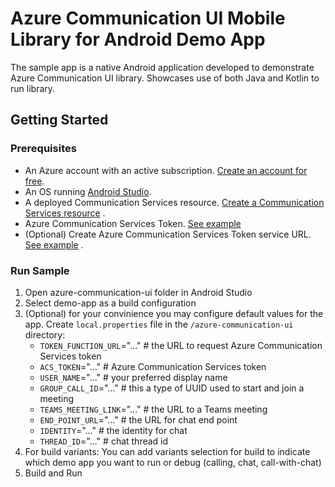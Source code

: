 # Azure Communication UI Mobile Library for Android Demo App

The sample app is a native Android application developed to demonstrate Azure Communication UI
library. Showcases use of both Java and Kotlin to run library.

## Getting Started

### Prerequisites

- An Azure account with an active
  subscription. [Create an account for free](https://azure.microsoft.com/free/?WT.mc_id=A261C142F).
- An OS running [Android Studio](https://developer.android.com/studio).
- A deployed Communication Services
  resource. [Create a Communication Services resource](https://docs.microsoft.com/azure/communication-services/quickstarts/create-communication-resource)
  .
- Azure Communication Services
  Token. [See example](https://docs.microsoft.com/azure/communication-services/tutorials/trusted-service-tutorial)
- (Optional) Create Azure Communication Services Token service
  URL. [See example](https://docs.microsoft.com/azure/communication-services/tutorials/trusted-service-tutorial)
  .

### Run Sample

1. Open azure-communication-ui folder in Android Studio
2. Select demo-app as a build configuration
3. (Optional) for your convinience you may configure default values for the app.
   Create `local.properties` file in the `/azure-communication-ui` directory:
    - `TOKEN_FUNCTION_URL`="..."  # the URL to request Azure Communication Services token
    - `ACS_TOKEN`="..."           # Azure Communication Services token
    - `USER_NAME`="..."           # your preferred display name
    - `GROUP_CALL_ID`="..."       # this a type of UUID used to start and join a meeting
    - `TEAMS_MEETING_LINK`="..."  # the URL to a Teams meeting
    - `END_POINT_URL`="..."       # the URL for chat end point
    - `IDENTITY`="..."            # the identity for chat
    - `THREAD_ID`="..."           # chat thread id
4. For build variants:
    You can add variants selection for build to indicate which demo app you want to run or debug (calling, chat, call-with-chat)
5. Build and Run
